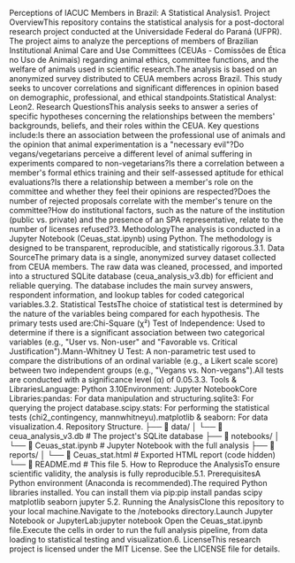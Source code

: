 Perceptions of IACUC Members in Brazil: A Statistical Analysis1. Project OverviewThis repository contains the statistical analysis for a post-doctoral research project conducted at the Universidade Federal do Paraná (UFPR). The project aims to analyze the perceptions of members of Brazilian Institutional Animal Care and Use Committees (CEUAs - Comissões de Ética no Uso de Animais) regarding animal ethics, committee functions, and the welfare of animals used in scientific research.The analysis is based on an anonymized survey distributed to CEUA members across Brazil. This study seeks to uncover correlations and significant differences in opinion based on demographic, professional, and ethical standpoints.Statistical Analyst: Leon2. Research QuestionsThis analysis seeks to answer a series of specific hypotheses concerning the relationships between the members' backgrounds, beliefs, and their roles within the CEUA. Key questions include:Is there an association between the professional use of animals and the opinion that animal experimentation is a "necessary evil"?Do vegans/vegetarians perceive a different level of animal suffering in experiments compared to non-vegetarians?Is there a correlation between a member's formal ethics training and their self-assessed aptitude for ethical evaluations?Is there a relationship between a member's role on the committee and whether they feel their opinions are respected?Does the number of rejected proposals correlate with the member's tenure on the committee?How do institutional factors, such as the nature of the institution (public vs. private) and the presence of an SPA representative, relate to the number of licenses refused?3. MethodologyThe analysis is conducted in a Jupyter Notebook (Ceuas_stat.ipynb) using Python. The methodology is designed to be transparent, reproducible, and statistically rigorous.3.1. Data SourceThe primary data is a single, anonymized survey dataset collected from CEUA members. The raw data was cleaned, processed, and imported into a structured SQLite database (ceua_analysis_v3.db) for efficient and reliable querying. The database includes the main survey answers, respondent information, and lookup tables for coded categorical variables.3.2. Statistical TestsThe choice of statistical test is determined by the nature of the variables being compared for each hypothesis. The primary tests used are:Chi-Square (χ²) Test of Independence: Used to determine if there is a significant association between two categorical variables (e.g., "User vs. Non-user" and "Favorable vs. Critical Justification").Mann-Whitney U Test: A non-parametric test used to compare the distributions of an ordinal variable (e.g., a Likert scale score) between two independent groups (e.g., "Vegans vs. Non-vegans").All tests are conducted with a significance level (α) of 0.05.3.3. Tools & LibrariesLanguage: Python 3.10Environment: Jupyter NotebookCore Libraries:pandas: For data manipulation and structuring.sqlite3: For querying the project database.scipy.stats: For performing the statistical tests (chi2_contingency, mannwhitneyu).matplotlib & seaborn: For data visualization.4. Repository Structure.
├── 📂 data/
│   └── 📄 ceua_analysis_v3.db       # The project's SQLite database
├── 📂 notebooks/
│   └── 📄 Ceuas_stat.ipynb          # Jupyter Notebook with the full analysis
├── 📂 reports/
│   └── 📄 Ceuas_stat.html           # Exported HTML report (code hidden)
└── 📄 README.md                     # This file
5. How to Reproduce the AnalysisTo ensure scientific validity, the analysis is fully reproducible.5.1. PrerequisitesA Python environment (Anaconda is recommended).The required Python libraries installed. You can install them via pip:pip install pandas scipy matplotlib seaborn jupyter
5.2. Running the AnalysisClone this repository to your local machine.Navigate to the /notebooks directory.Launch Jupyter Notebook or JupyterLab:jupyter notebook
Open the Ceuas_stat.ipynb file.Execute the cells in order to run the full analysis pipeline, from data loading to statistical testing and visualization.6. LicenseThis research project is licensed under the MIT License. See the LICENSE file for details.
